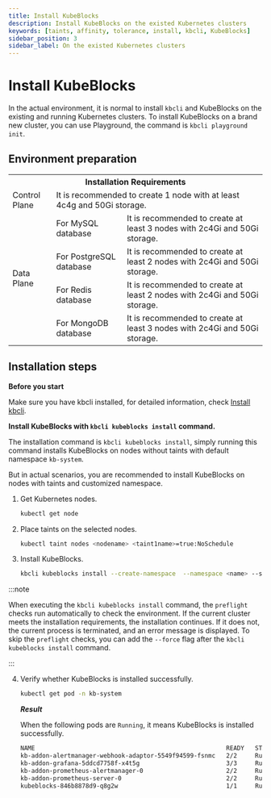 ```yaml
---
title: Install KubeBlocks
description: Install KubeBlocks on the existed Kubernetes clusters
keywords: [taints, affinity, tolerance, install, kbcli, KubeBlocks]
sidebar_position: 3
sidebar_label: On the existed Kubernetes clusters
---
```


# Install KubeBlocks

In the actual environment, it is normal to install `kbcli` and KubeBlocks on the existing and running Kubernetes clusters.
To install KubeBlocks on a brand new cluster, you can use Playground, the command is `kbcli playground init`.

## Environment preparation

<table>
	<tr>
	    <th colspan="3">Installation Requirements</th>
	</tr >
	<tr>
	    <td >Control Plane</td>
	    <td colspan="2">It is recommended to create 1 node with at least 4c4g and 50Gi storage. </td>
	</tr >
	<tr >
	    <td rowspan="4">Data Plane</td>
	    <td>For MySQL database </td>
	    <td>It is recommended to create at least 3 nodes with 2c4Gi and 50Gi storage. </td>
	</tr>
	<tr>
	    <td>For PostgreSQL database </td>
        <td>It is recommended to create at least 2 nodes with 2c4Gi and 50Gi storage.  </td>
	</tr>
	<tr>
	    <td>For Redis database</td>
        <td>It is recommended to create at least 2 nodes with 2c4Gi and 50Gi storage. </td>
	</tr>
	<tr>
	    <td>For MongoDB database</td>
	    <td>It is recommended to create at least 3 nodes with 2c4Gi and 50Gi storage. </td>
	</tr>
</table>

## Installation steps

**Before you start**

Make sure you have kbcli installed, for detailed information, check [Install kbcli](./install-kbcli.md).

**Install KubeBlocks with `kbcli kubeblocks install` command.**

The installation command is `kbcli kubeblocks install`, simply running this command installs KubeBlocks on nodes without taints with default namespace `kb-system`.

But in actual scenarios, you are recommended to install KubeBlocks on nodes with taints and customized namespace.

1. Get Kubernetes nodes.

    ```bash
    kubectl get node
    ```

2. Place taints on the selected nodes.

    ```bash
    kubectl taint nodes <nodename> <taint1name>=true:NoSchedule
    ```

3. Install KubeBlocks.

    ```bash
    kbcli kubeblocks install --create-namespace  --namespace <name> --set-json 'tolerations=[ { "key": "taint1name", "operator": "Equal", "effect": "NoSchedule", "value": "true" }, { "key": "taint2name", "operator": "Equal", "effect": "NoSchedule", "value": "true" } ]'
    ```

:::note

When executing the `kbcli kubeblocks install` command, the `preflight` checks run automatically to check the environment. If the current cluster meets the installation requirements, the installation continues. If it does not, the current process is terminated, and an error message is displayed. To skip the `preflight` checks, you can add the `--force` flag after the `kbcli kubeblocks install` command.

:::

4. Verify whether KubeBlocks is installed successfully.

    ```bash
    kubectl get pod -n kb-system
    ```

    ***Result***

    When the following pods are `Running`, it means KubeBlocks is installed successfully.

    ```bash
    NAME                                                     READY   STATUS      RESTARTS   AGE
    kb-addon-alertmanager-webhook-adaptor-5549f94599-fsnmc   2/2     Running     0          84s
    kb-addon-grafana-5ddcd7758f-x4t5g                        3/3     Running     0          84s
    kb-addon-prometheus-alertmanager-0                       2/2     Running     0          84s
    kb-addon-prometheus-server-0                             2/2     Running     0          84s
    kubeblocks-846b8878d9-q8g2w                              1/1     Running     0          98s
